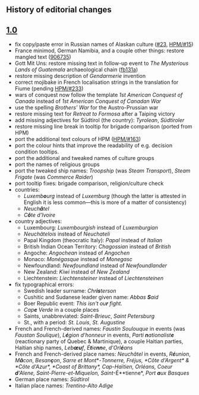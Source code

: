 History of editorial changes
----------------------------

[1.0]: CHANGELOG.markdown/#10

[1.0]
-----

- fix copy/paste error in Russian names of Alaskan culture ([#23], [HPM/#15])
- France minimod, German Namibia, and a couple other things: restore mangled text ([906735])
- Gott Mit Uns: restore missing text in follow-up event to *The Mysterious Lands of Guatemala*
  archaeological chain ([fb131a])
- restore missing description of *Gendarmerie* invention
- correct mojibake in French localisation strings in the translation for Fiume (pending [HPM/#233])
- wars of conquest now follow the template *1st American Conquest of Canada* instead of *1st
  American Conquest of Canadan War*
- use the spelling *Brothers’ War* for the Austro-Prussian war
- restore missing text for *Retreat to Formosa* after a Taiping victory
- add missing adjectives for Südtirol (the country): *Tyrolean*, *Südtiroler*
- restore missing line break in tooltip for brigade comparison (ported from HPM)
- port the additional text colours of HPM ([HPM/#163])
- port the colour hints that improve the readability of e.g. decision condition tooltips.
- port the additional and tweaked names of culture groups
- port the names of religious groups
- port the tweaked ship names: *Troopship* (was *Steam Transport*), *Steam Frigate* (was *Commerce
  Raider*)
- port tooltip fixes: brigade comparison, religion/culture check
- countries:
  * *Luxemb**o**urg* instead of *Luxemburg* (though the latter is attested in English it is less
    common—this is more of a matter of consistency)
  * *Neuch**â**tel*
  * *C**ô**te d'Ivoire*
- country adjectives:
  * Luxembourg: *Luxembourgish* instead of *Luxemburgian*
  * *Neuchâtelois* instead of *Neuchateli*
  * Papal Kingdom (theocratic Italy): *Papal* instead of *Italian*
  * British Indian Ocean Territory: *Chagossian* instead of *British*
  * Angoche: *Angochean* instead of *Angochen*
  * Monaco: *Monégasque* instead of *Monegasc*
  * Newfoundland: *Newfoundland* instead of *Newfoundlander*
  * New Zealand: *Kiwi* instead of *New Zealand*
  * Liechtenstein: *Liechtensteiner* instead of *Liechtensteinen*
- fix typographical errors:
  * Swedish leader surname: *Chr**is**terson*
  * Cushitic and Sudanese leader given name: *Abbas **S**aid*
  * Boer Republic event: *This isn't ou**r** fight.*
  * *Cap**e** Verde* in a couple places
  * Saints, unabbreviated: *Saint-Brieuc*, *Saint Petersburg*
  * St., with a period: *St. Louis*, *St. Augustine*
- French and French-derived names: *Faustin Soulouque* in events (was *Faustan Soulique*),
  *L**é**gion d'honneur* in events, *Parti **n**ationalist**e*** (reactionary party of Quebec &
  Martinique), a couple Haitian parties, Haitian ship names, *Leb**œu**f*, *É**t**ie**nn**e*,
  *d'Orl**é**ans*
- French and French-derived place names: *Neuchâtel* in events, *R**é**union*, *M**â**con*,
  *Besan**ç**on*, *Sarre et Mont**-**Tonnerre*, *Fréjus*, *C**ô**te d'Argent* & *C**ô**te d'Azur*,
  *Coast of Bri**tt**a**n**y*, *Cap-Haïtien*, *Orléans*, *Coeur **d**'Alene*,
  *Saint-Pierre-et-Miquelon*, *Saint**-É**tienne*, *Port **a**ux Basques*
- German place names: *Südtirol*
- Italian place names: *Trentino-Alto Adige*

[#23]: https://github.com/moretrim/ccHFM/pull/23
[HPM/#15]: https://github.com/arkhometha/Historical-Project-Mod/pull/15
[906735]: https://github.com/moretrim/ccHFM/commit/9067354d70610e4f12644ef68f479ac109827172
[fb131a]: https://github.com/moretrim/ccHFM/commit/fb131aeb6e1ba26715e06e8059acc446a29eea94
[HPM/#233]: https://github.com/arkhometha/Historical-Project-Mod/pull/233
[HPM/#163]: https://github.com/arkhometha/Historical-Project-Mod/pull/163

